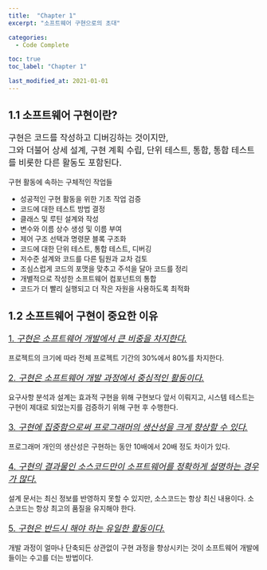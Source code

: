 ```yaml
---
title:  "Chapter 1"
excerpt: "소프트웨어 구현으로의 초대"

categories:
  - Code Complete

toc: true
toc_label: "Chapter 1"

last_modified_at: 2021-01-01
---
```


## 1.1 소프트웨어 구현이란?

<p style = "font-size: 17px;"> 구현은 코드를 작성하고 디버깅하는 것이지만,<br>
그와 더불어 상세 설계, 구현 계획 수립, 단위 테스트, 통합, 통합 테스트를 비롯한 다른 활동도 포함된다.</p>


구현 활동에 속하는 구체적인 작업들<br>
- 성공적인 구현 활동을 위한 기초 작업 검증<br>
- 코드에 대한 테스트 방법 결정<br>
- 클래스 및 루틴 설계와 작성<br>
- 변수와 이름 상수 생성 및 이름 부여<br>
- 제어 구조 선택과 명령문 블록 구조화<br>
- 코드에 대한 단위 테스트, 통합 테스트, 디버깅<br>
- 저수준 설계와 코드를 다른 팀원과 교차 검토<br>
- 조심스럽게 코드의 포맷을 맞추고 주석을 달아 코드를 정리<br>
- 개별적으로 작성한 소프트웨어 컴포넌트의 통합<br>
- 코드가 더 빨리 실행되고 더 작은 자원을 사용하도록 최적화



## 1.2 소프트웨어 구현이 중요한 이유

<p style = "font-size: 17px;"><u>1. <i>구현은 소프트웨어 개발에서 큰 비중을 차지한다.</i></u></p>
프로젝트의 크기에 따라 전체 프로젝트 기간의 30%에서 80%를 차지한다.

<p style = "font-size: 17px;"><u>2. <i>구현은 소프트웨어 개발 과정에서 중심적인 활동이다.</i></u></p>
요구사항 분석과 설계는 효과적 구현을 위해 구현보다 앞서 이뤄지고, 시스템 테스트는 구현이 제대로 되었는지를 검증하기 위해 구현 후 수행한다.

<p style = "font-size: 17px;"><u>3. <i>구현에 집중함으로써 프로그래머의 생산성을 크게 향상할 수 있다.</i></u></p>
프로그래머 개인의 생산성은 구현하는 동안 10배에서 20배 정도 차이가 있다.

<p style = "font-size: 17px;"><u>4. <i>구현의 결과물인 소스코드만이 소프트웨어를 정확하게 설명하는 경우가 많다.</i></u></p>
설계 문서는 최신 정보를 반영하지 못할 수 있지만, 소스코드는 항상 최신 내용이다. 소스코드는 항상 최고의 품질을 유지해야 한다.

<p style = "font-size: 17px;"><u>5. <i>구현은 반드시 해야 하는 유일한 활동이다.</i></u></p>
개발 과정이 얼마나 단축되든 상관없이 구현 과정을 향상시키는 것이 소프트웨어 개발에 들이는 수고를 더는 방법이다.